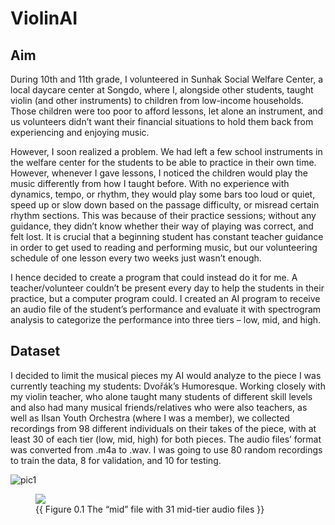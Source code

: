 # ViolinAI

## Aim
During 10th and 11th grade, I volunteered in Sunhak Social Welfare Center, a local daycare center at Songdo, where I, alongside other students, taught violin (and other instruments) to children from low-income households. Those children were too poor to afford lessons, let alone an instrument, and us volunteers didn’t want their financial situations to hold them back from experiencing and enjoying music. 

However, I soon realized a problem. We had left a few school instruments in the welfare center for the students to be able to practice in their own time. However, whenever I gave lessons, I noticed the children would play the music differently from how I taught before. With no experience with dynamics, tempo, or rhythm, they would play some bars too loud or quiet, speed up or slow down based on the passage difficulty, or misread certain rhythm sections. This was because of their practice sessions; without any guidance, they didn’t know whether their way of playing was correct, and felt lost. It is crucial that a beginning student has constant teacher guidance in order to get used to reading and performing music, but our volunteering schedule of one lesson every two weeks just wasn’t enough. 

I hence decided to create a program that could instead do it for me. A teacher/volunteer couldn’t be present every day to help the students in their practice, but a computer program could. I created an AI program to receive an audio file of the student’s performance and evaluate it with spectrogram analysis to categorize the performance into three tiers – low, mid, and high.

## Dataset
I decided to limit the musical pieces my AI would analyze to the piece I was currently teaching my students: Dvořák’s Humoresque. Working closely with my violin teacher, who alone taught many students of different skill levels and also had many musical friends/relatives who were also teachers, as well as Ilsan Youth Orchestra (where I was a member), we collected recordings from 98 different individuals on their takes of the piece, with at least 30 of each tier (low, mid, high) for both pieces. The audio files’ format was converted from .m4a to .wav. I was going to use 80 random recordings to train the data, 8 for validation, and 10 for testing. 

![pic1](https://github.com/user-attachments/assets/1b91d4ae-7d00-487c-b76b-3f6245981476)

<figure class="image">
  <img src="{{ https://github.com/user-attachments/assets/70d8c27e-fe9e-4628-9695-f2ee2ed90fe8 }}">
  <figcaption>{{ Figure 0.1 The “mid” file with 31 mid-tier audio files }}</figcaption>
</figure>



